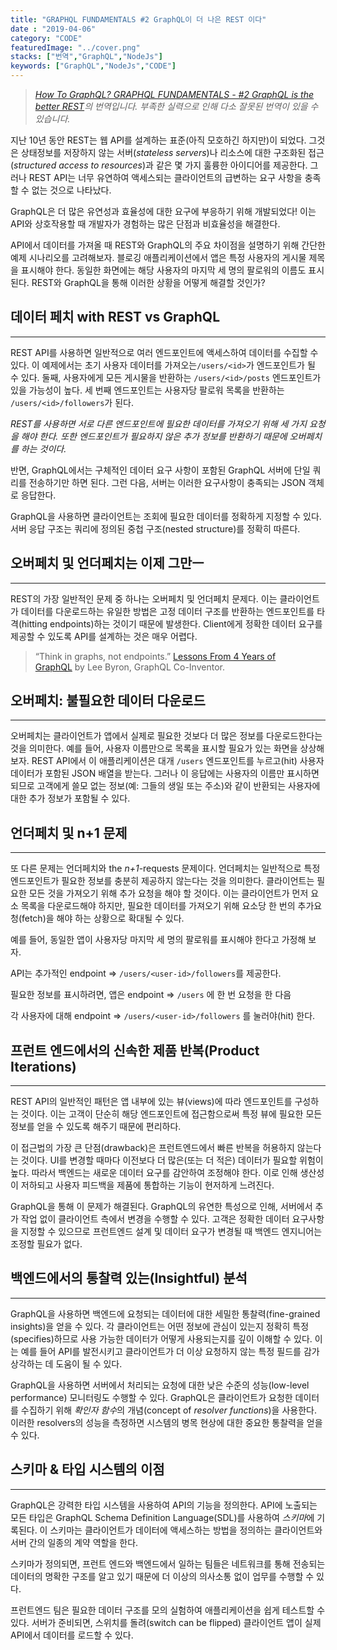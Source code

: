 ```yaml
---
title: "GRAPHQL FUNDAMENTALS #2 GraphQL이 더 나은 REST 이다"
date : "2019-04-06"
category: "CODE"
featuredImage: "../cover.png"
stacks: ["번역","GraphQL","NodeJs"]
keywords: ["GraphQL","NodeJs","CODE"]
---
```

>_[How To GraphQL? GRAPHQL FUNDAMENTALS - #2 GraphQL is the better REST](https://www.howtographql.com/basics/1-graphql-is-the-better-rest/?autoplay)의 번역입니다. 부족한 실력으로 인해 다소 잘못된 번역이 있을 수 있습니다._

지난 10년 동안 REST는 웹 API를 설계하는 표준(아직 모호하긴 하지만)이 되었다. 그것은 상태정보를 저장하지 않는 서버(*stateless servers*)나 리소스에 대한 구조화된 접근(*structured access to resources*)과 같은 몇 가지 훌륭한 아이디어를 제공한다. 그러나 REST API는 너무 유연하여 액세스되는 클라이언트의 급변하는 요구 사항을 충족할 수 없는 것으로 나타났다.

GraphQL은 더 많은 유연성과 효율성에 대한 요구에 부응하기 위해 개발되었다! 이는 API와 상호작용할 때 개발자가 경험하는 많은 단점과 비효율성을 해결한다.

API에서 데이터를 가져올 때 REST와 GraphQL의 주요 차이점을 설명하기 위해 간단한 예제 시나리오를 고려해보자. 블로깅 애플리케이션에서 앱은 특정 사용자의 게시물 제목을 표시해야 한다. 동일한 화면에는 해당 사용자의 마지막 세 명의 팔로워의 이름도 표시된다. REST와 GraphQL을 통해 이러한 상황을 어떻게 해결할 것인가?

## 데이터 페치 with REST vs GraphQL

- - -

REST API를 사용하면 일반적으로 여러 엔드포인트에 액세스하여 데이터를 수집할 수 있다. 이 예제에서는 초기 사용자 데이터를 가져오는`/users/<id>`가 엔드포인트가 될 수 있다. 둘째, 사용자에게 모든 게시물을 반환하는 `/users/<id>/posts` 엔드포인트가 있을 가능성이 높다. 세 번째 엔드포인트는 사용자당 팔로워 목록을 반환하는 `/users/<id>/followers`가 된다.

[](https://www.notion.so/d90dcd055ff54934a4b06666421a73d0#086652ab52f94b0a9922165398cd7a57)

*REST를 사용하면 서로 다른 엔드포인트에 필요한 데이터를 가져오기 위해 세 가지 요청을 해야 한다. 또한 엔드포인트가 필요하지 않은 추가 정보를 반환하기 때문에 오버페치를 하는 것이다.*

반면, GraphQL에서는 구체적인 데이터 요구 사항이 포함된 GraphQL 서버에 단일 쿼리를 전송하기만 하면 된다. 그런 다음, 서버는 이러한 요구사항이 충족되는 JSON 객체로 응답한다.

[](https://www.notion.so/d90dcd055ff54934a4b06666421a73d0#de4d918477fb448c8ab55fef68401150)

GraphQL을 사용하면 클라이언트는 조회에 필요한 데이터를 정확하게 지정할 수 있다. 서버 응답 구조는 쿼리에 정의된 중첩 구조(nested structure)를 정확히 따른다.

## 오버페치 및 언더페치는 이제 그만ㅡ

- - -

REST의 가장 일반적인 문제 중 하나는 오버페치 및 언더페치 문제다. 이는 클라이언트가 데이터를 다운로드하는 유일한 방법은 고정 데이터 구조를 반환하는 엔드포인트를 타격(hitting endpoints)하는 것이기 때문에 발생한다. Client에게 정확한 데이터 요구를 제공할 수 있도록 API를 설계하는 것은 매우 어렵다.

> “Think in graphs, not endpoints.” [Lessons From 4 Years of GraphQL](https://www.graphql.com/articles/4-years-of-graphql-lee-byron) by Lee Byron, GraphQL Co-Inventor.

## 오버페치: 불필요한 데이터 다운로드

- - -

오버페치는 클라이언트가 앱에서 실제로 필요한 것보다 더 많은 정보를 다운로드한다는 것을 의미한다. 예를 들어, 사용자 이름만으로 목록을 표시할 필요가 있는 화면을 상상해 보자. REST API에서 이 애플리케이션은 대개 `/users` 엔드포인트를 누르고(hit) 사용자 데이터가 포함된 JSON 배열을 받는다. 그러나 이 응답에는 사용자의 이름만 표시하면 되므로 고객에게 쓸모 없는 정보(예: 그들의 생일 또는 주소)와 같이 반환되는 사용자에 대한 추가 정보가 포함될 수 있다.

## 언더페치 및 n+1 문제

- - -

또 다른 문제는 언더페치와  the *n+1*-requests 문제이다. 언더페치는 일반적으로 특정 엔드포인트가 필요한 정보를 충분히 제공하지 않는다는 것을 의미한다. 클라이언트는 필요한 모든 것을 가져오기 위해 추가 요청을 해야 할 것이다. 이는 클라이언트가 먼저 요소 목록을 다운로드해야 하지만, 필요한 데이터를 가져오기 위해 요소당 한 번의 추가요청(fetch)을 해야 하는 상황으로 확대될 수 있다.

예를 들어, 동일한 앱이 사용자당 마지막 세 명의 팔로워를 표시해야 한다고 가정해 보자.

API는 추가적인 endpoint ⇒ `/users/<user-id>/followers`를 제공한다. 

필요한 정보를 표시하려면, 앱은 endpoint ⇒ `/users` 에 한 번 요청을 한 다음 

각 사용자에 대해 endpoint ⇒ `/users/<user-id>/followers` 를 눌러야(hit) 한다.

## 프런트 엔드에서의 신속한 제품 반복(**Product Iterations**)

- - -

REST API의 일반적인 패턴은 앱 내부에 있는 뷰(views)에 따라 엔드포인트를 구성하는 것이다. 이는 고객이 단순히 해당 엔드포인트에 접근함으로써 특정 뷰에 필요한 모든 정보를 얻을 수 있도록 해주기 때문에 편리하다.

이 접근법의 가장 큰 단점(drawback)은 프런트엔드에서 빠른 반복을 허용하지 않는다는 것이다. UI를 변경할 때마다 이전보다 더 많은(또는 더 적은) 데이터가 필요할 위험이 높다. 따라서 백엔드는 새로운 데이터 요구를 감안하여 조정해야 한다. 이로 인해 생산성이 저하되고 사용자 피드백을 제품에 통합하는 기능이 현저하게 느려진다. 

GraphQL을 통해 이 문제가 해결된다. GraphQL의 유연한 특성으로 인해, 서버에서 추가 작업 없이 클라이언트 측에서 변경을 수행할 수 있다. 고객은 정확한 데이터 요구사항을 지정할 수 있으므로 프런트엔드 설계 및 데이터 요구가 변경될 때 백엔드 엔지니어는 조정할 필요가 없다.

## 백엔드에서의 통찰력 있는(Insightful) 분석

- - -

GraphQL을 사용하면 백엔드에 요청되는 데이터에 대한 세밀한 통찰력(fine-grained insights)을 얻을 수 있다. 각 클라이언트는 어떤 정보에 관심이 있는지 정확히 특정(specifies)하므로 사용 가능한 데이터가 어떻게 사용되는지를 깊이 이해할 수 있다. 이는 예를 들어 API를 발전시키고 클라이언트가 더 이상 요청하지 않는 특정 필드를 감가상각하는 데 도움이 될 수 있다.

GraphQL을 사용하면 서버에서 처리되는 요청에 대한 낮은 수준의 성능(low-level performance) 모니터링도 수행할 수 있다. GraphQL은 클라이언트가 요청한 데이터를 수집하기 위해 *확인자 함수*의 개념(concept of *resolver functions*)을 사용한다. 이러한 resolvers의 성능을 측정하면 시스템의 병목 현상에 대한 중요한 통찰력을 얻을 수 있다.

## **스키마 & 타입 시스템의 이점**

- - -

GraphQL은 강력한 타입 시스템을 사용하여 API의 기능을 정의한다. API에 노출되는 모든 타입은 GraphQL Schema Definition Language(SDL)를 사용하여 *스키마*에 기록된다. 이 스키마는 클라이언트가 데이터에 액세스하는 방법을 정의하는 클라이언트와 서버 간의 일종의 계약 역할을 한다.

스키마가 정의되면, 프런트 엔드와 백엔드에서 일하는 팀들은 네트워크를 통해 전송되는 데이터의 명확한 구조를 알고 있기 때문에 더 이상의 의사소통 없이 업무를 수행할 수 있다.

프런트엔드 팀은 필요한 데이터 구조를 모의 실험하여 애플리케이션을 쉽게 테스트할 수 있다. 서버가 준비되면, 스위치를 돌려(switch can be flipped) 클라이언트 앱이 실제 API에서 데이터를 로드할 수 있다.